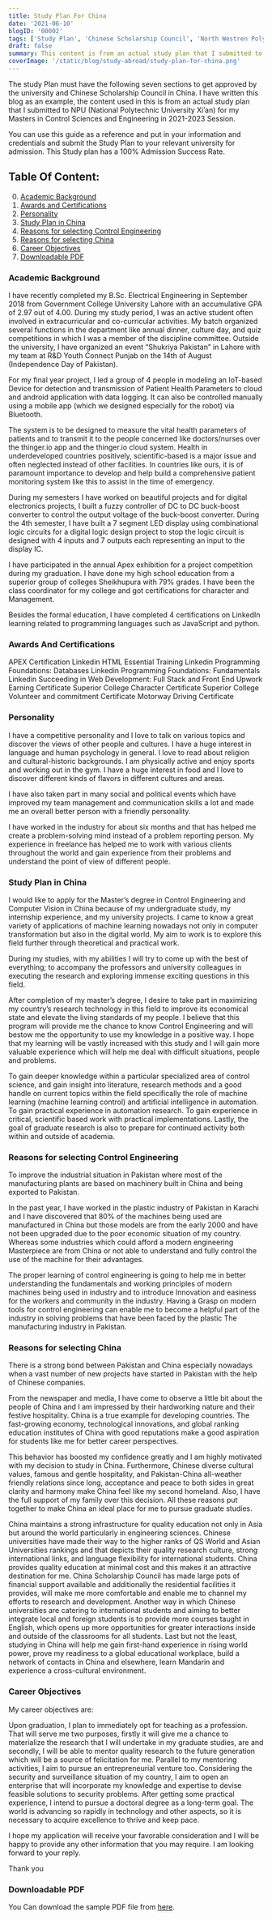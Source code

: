 ```yaml
---
title: Study Plan For China
date: '2021-06-10'
blogID: '00002'
tags: ['Study Plan', 'Chinese Scholarship Council', 'North Westren PolyTechnical University']
draft: false
summary: This content is from an actual study plan that I submitted to NPU (National Polytechnic University Xi’an) for my Masters in Control Sciences and Engineering in the 2021-2023 Session.
coverImage: '/static/blog/study-abroad/study-plan-for-china.png'
---
```


The study Plan must have the following seven sections to get approved by the university and Chinese Scholarship Council in China. I have written this blog as an example, the content used in this is from an actual study plan that I submitted to NPU (National Polytechnic University Xi’an) for my Masters in Control Sciences and Engineering in 2021-2023 Session.

You can use this guide as a reference and put in your information and credentials and submit the Study Plan to your relevant university for admission. This Study plan has a 100% Admission Success Rate.

## Table Of Content:

0. [Academic Background](#academic-background)
1. [Awards and Certifications](#awards-and-certifications)
2. [Personality](#personality)
3. [Study Plan in China](#study-plan-in-china)
4. [Reasons for selecting Control Engineering](#reasons-for-selecting-control-engineering)
5. [Reasons for selecting China](#reasons-for-selecting-china)
6. [Career Objectives](#career-objectives)
7. [Downloadable PDF](#downloadable-pdf)

### Academic Background

I have recently completed my B.Sc. Electrical Engineering in September 2018 from Government College University Lahore with an accumulative GPA of 2.97 out of 4.00. During my study period, I was an active student often involved in extracurricular and co-curricular activities. My batch organized several functions in the department like annual dinner, culture day, and quiz competitions in which I was a member of the discipline committee. Outside the university, I have organized an event “Shukriya Pakistan” in Lahore with my team at R&D Youth Connect Punjab on the 14th of August (Independence Day of Pakistan).

For my final year project, I led a group of 4 people in modeling an IoT-based Device for detection and transmission of Patient Health Parameters to cloud and android application with data logging. It can also be controlled manually using a mobile app (which we designed especially for the robot) via Bluetooth.

The system is to be designed to measure the vital health parameters of patients and to transmit it to the people concerned like doctors/nurses over the thinger.io app and the thinger.io cloud system. Health in underdeveloped countries positively, scientific-based is a major issue and often neglected instead of other facilities. In countries like ours, it is of paramount importance to develop and help build a comprehensive patient monitoring system like this to assist in the time of emergency.

During my semesters I have worked on beautiful projects and for digital electronics projects, I built a fuzzy controller of DC to DC buck-boost converter to control the output voltage of the buck-boost converter. During the 4th semester, I have built a 7 segment LED display using combinational logic circuits for a digital logic design project to stop the logic circuit is designed with 4 inputs and 7 outputs each representing an input to the display IC.

I have participated in the annual Apex exhibition for a project competition during my graduation. I have done my high school education from a superior group of colleges Sheikhupura with 79% grades. I have been the class coordinator for my college and got certifications for character and Management.

Besides the formal education, I have completed 4 certifications on LinkedIn learning related to programming languages such as JavaScript and python.

### Awards And Certifications

APEX Certification
Linkedin HTML Essential Training
Linkedin Programming Foundations: Databases
Linkedin Programming Foundations: Fundamentals
Linkedin Succeeding in Web Development: Full Stack and Front End
Upwork Earning Certificate
Superior College Character Certificate
Superior College Volunteer and commitment Certificate
Motorway Driving Certificate

### Personality

I have a competitive personality and I love to talk on various topics and discover the views of other people and cultures. I have a huge interest in language and human psychology in general. I love to read about religion and cultural-historic backgrounds. I am physically active and enjoy sports and working out in the gym. I have a huge interest in food and I love to discover different kinds of flavors in different cultures and areas.

I have also taken part in many social and political events which have improved my team management and communication skills a lot and made me an overall better person with a friendly personality.

I have worked in the industry for about six months and that has helped me create a problem-solving mind instead of a problem reporting person. My experience in freelance has helped me to work with various clients throughout the world and gain experience from their problems and understand the point of view of different people.

### Study Plan in China

I would like to apply for the Master’s degree in Control Engineering and Computer Vision in China because of my undergraduate study, my internship experience, and my university projects. I came to know a great variety of applications of machine learning nowadays not only in computer transformation but also in the digital world. My aim to work is to explore this field further through theoretical and practical work.

During my studies, with my abilities I will try to come up with the best of everything; to accompany the professors and university colleagues in executing the research and exploring immense exciting questions in this field.

After completion of my master’s degree, I desire to take part in maximizing my country’s research technology in this field to improve its economical state and elevate the living standards of my people. I believe that this program will provide me the chance to know Control Engineering and will bestow me the opportunity to use my knowledge in a positive way. I hope that my learning will be vastly increased with this study and I will gain more valuable experience which will help me deal with difficult situations, people and problems.

To gain deeper knowledge within a particular specialized area of control science, and gain insight into literature, research methods and a good handle on current topics within the field specifically the role of machine learning (machine learning control) and artificial intelligence in automation.
To gain practical experience in automation research.
To gain experience in critical, scientific based work with practical implementations.
Lastly, the goal of graduate research is also to prepare for continued activity both within and outside of academia.

### Reasons for selecting Control Engineering

To improve the industrial situation in Pakistan where most of the manufacturing plants are based on machinery built in China and being exported to Pakistan.

In the past year, I have worked in the plastic industry of Pakistan in Karachi and I have discovered that 80% of the machines being used are manufactured in China but those models are from the early 2000 and have not been upgraded due to the poor economic situation of my country. Whereas some industries which could afford a modern engineering Masterpiece are from China or not able to understand and fully control the
use of the machine for their advantages.

The proper learning of control engineering is going to help me in better understanding the fundamentals and working principles of modern machines being used in industry and to introduce Innovation and easiness for the workers and community in the industry. Having a Grasp on modern tools for control engineering can enable me to become a helpful part of the industry in solving problems that have been faced by the plastic
The manufacturing industry in Pakistan.

### Reasons for selecting China

There is a strong bond between Pakistan and China especially nowadays when a vast number of new projects have started in Pakistan with the help of Chinese companies.

From the newspaper and media, I have come to observe a little bit about the people of China and I am impressed by their hardworking nature and their festive hospitality. China is a true example for developing countries. The fast-growing economy, technological innovations, and global ranking education institutes of China with good reputations make a good aspiration for students like me for better career perspectives.

This behavior has boosted my confidence greatly and I am highly motivated with my decision to study in China. Furthermore, Chinese diverse cultural values, famous and gentle hospitality, and Pakistan-China all-weather friendly relations since long, acceptance and peace to both sides in great clarity and harmony make China feel like my second homeland. Also, I have the full support of my family over this decision. All these reasons put together to make China an ideal place for me to pursue graduate studies.

China maintains a strong infrastructure for quality education not only in Asia but around the world particularly in engineering sciences. Chinese universities have made their way to the higher ranks of QS World and Asian Universities rankings and that depicts their quality research culture, strong international links, and language flexibility for international students.
China provides quality education at minimal cost and this makes it an attractive destination for me. China Scholarship Council has made large pots of financial support available and additionally the residential facilities it provides, will make me more comfortable and enable me to channel my efforts to research and development.
Another way in which Chinese universities are catering to international students and aiming to better integrate local and foreign students is to provide more courses taught in English, which opens up more opportunities for greater interactions inside and outside of the classrooms for all students.
Last but not the least, studying in China will help me gain first-hand experience in rising world power, prove my readiness to a global educational workplace, build a network of contacts in China and elsewhere, learn Mandarin and experience a cross-cultural environment.

### Career Objectives

My career objectives are:

Upon graduation, I plan to immediately opt for teaching as a profession. That will serve me two purposes, firstly it will give me a chance to materialize the research that I will undertake in my graduate studies, are and secondly, I will be able to mentor quality research to the future generation which will be a source of felicitation for me.
Parallel to my mentoring activities, I aim to pursue an entrepreneurial venture too. Considering the security and surveillance situation of my country, I aim to open an enterprise that will incorporate my knowledge and expertise to devise feasible solutions to security problems.
After getting some practical experience, I intend to pursue a doctoral degree as a long-term goal. The world is advancing so rapidly in technology and other aspects, so it is necessary to acquire excellence to thrive and keep pace.

I hope my application will receive your favorable consideration and I will be happy to provide any other information that you may require. I am looking forward to your reply.

Thank you

### Downloadable PDF

You Can download the sample PDF file from [here](https://poction-blog.vercel.app/static/blog/study-abroad/study-plan-for-china.pdf).
